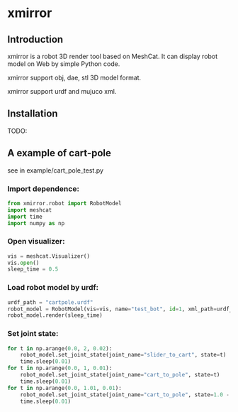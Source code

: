 # xmirror

## Introduction

xmirror is a robot 3D render tool based on MeshCat. It can display robot model on Web by simple Python code.

xmirror support obj, dae, stl 3D model format.

xmirror support urdf and mujuco xml.

## Installation

TODO:



## A example of cart-pole

see in example/cart_pole_test.py

### Import dependence:

```python
from xmirror.robot import RobotModel
import meshcat
import time
import numpy as np
```

### Open visualizer:

```python
vis = meshcat.Visualizer()
vis.open()
sleep_time = 0.5
```

### Load robot model by urdf:

```python
urdf_path = "cartpole.urdf"
robot_model = RobotModel(vis=vis, name="test_bot", id=1, xml_path=urdf_path)
robot_model.render(sleep_time)
```

### Set joint state:

```python
for t in np.arange(0.0, 2, 0.02):
    robot_model.set_joint_state(joint_name="slider_to_cart", state=t)
    time.sleep(0.01)
for t in np.arange(0.0, 1, 0.01):
    robot_model.set_joint_state(joint_name="cart_to_pole", state=t)
    time.sleep(0.01)
for t in np.arange(0.0, 1.01, 0.01):
    robot_model.set_joint_state(joint_name="cart_to_pole", state=1.0 - t)
    time.sleep(0.01)
```

